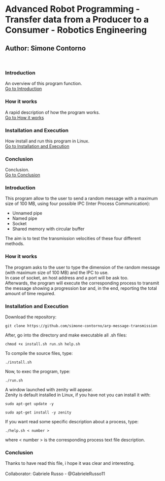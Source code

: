 # Advanced Robot Programming - Transfer data from a Producer to a Consumer - Robotics Engineering
## Author: Simone Contorno

<br>

### Introduction
An overview of this program function.<br>
[Go to Introduction](#intro)

### How it works
A rapid description of how the program works.<br>
[Go to How it works](#how)

### Installation and Execution
How install and run this program in Linux.<br>
[Go to Installation and Execution](#installation)

### Conclusion
Conclusion.<br>
[Go to Conclusion](#con)

<a name="intro"></a>
### Introduction

This program allow to the user to send a random message with a maximum size of 100 MB, using four possible IPC (Inter Process Communication):
<ul>
  <li>Unnamed pipe</li>
  <li>Named pipe</li>
  <li>Socket</li>
  <li>Shared memory with circular buffer</li>
</ul>
The aim is to test the transmission velocities of these four different methods.

<a name="how"></a>
### How it works

The program asks to the user to type the dimension of the random message (with maximum size of 100 MB) and the IPC to use. <br>
In case of socket, an host address and a port will be ask too. <br>
Afterwards, the program will execute the corresponding process to transmit the message showing a progression bar and, in the end, reporting the total amount of time required.

<a name="installation"></a>
### Installation and Execution

Download the repository:

<pre><code>git clone https://github.com/simone-contorno/arp-message-transmission</code></pre>

After, go into the directory and make executable all .sh files:

<pre><code>chmod +x install.sh run.sh help.sh</code></pre>

To compile the source files, type:

<pre><code>./install.sh</code></pre>

Now, to exec the program, type:

<pre><code>./run.sh</code></pre>

A window launched with zenity will appear. <br>
Zenity is default installed in Linux, if you have not you can install it with:
<pre><code>sudo apt-get update -y</code></pre>
<pre><code>sudo apt-get install -y zenity</code></pre>

If you want read some specific description about a process, type:

<pre><code>./help.sh < number ></code></pre>

where < number > is the corresponding process text file description.

<a name="con"></a>
### Conclusion

Thanks to have read this file, i hope it was clear and interesting.<br>
<br>
Collaborator: Gabriele Russo - @GabrieleRusso11
